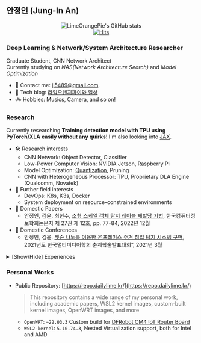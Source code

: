 ## 안정인 (Jung-In An)
<div align=center>
    
![LimeOrangePie's GitHub stats](https://github-readme-stats.vercel.app/api?username=jungin500&show_icons=true&count_private=true)  
[![Hits](https://hits.seeyoufarm.com/api/count/incr/badge.svg?url=https%3A%2F%2Fgithub.com%2Fjungin500&count_bg=%2379C83D&title_bg=%23555555&icon=&icon_color=%23E7E7E7&title=hits&edge_flat=false)](https://hits.seeyoufarm.com)  
  
</div>

### Deep Learning & Network/System Architecture Researcher

Graduate Student, CNN Network Architect  
Currently studying on _NAS(Network Architecture Search)_ and _Model Optimization_

- 📧 Contact me: ji5489@gmail.com.
- 🚀 Tech blog: [라임오렌지파이와 일상](https://dailylime.kr/)
- 🚲 Hobbies: Musics, Camera, and so on!

### Research
Currently researching **Training detection model with TPU using PyTorch/XLA easily without any quirks**! I'm also looking into [JAX](https://github.com/google/jax).

- 🛠️ Research interests
  - CNN Network: Object Detector, Classifier
  - Low-Power Computer Vision: NVIDIA Jetson, Raspberry Pi
  - Model Optimization: [Quantization](https://arxiv.org/abs/1712.05877v1), Pruning
  - CNN with Heterogeneous Processor: TPU, Proprietary DLA Engine (Qualcomm, Novatek)
- 💙 Further field interests
  - DevOps: K8s, K3s, Docker
  - System deployment on resource-constrained environments
- 📖 Domestic Papers
  - 안정인, 김윤, 최현수, [소형 스케일 객체 탐지 레이블 재할당 기법](https://dailylime.kr/wp-content/uploads/2023/01/%EC%86%8C%ED%98%95-%EC%8A%A4%EC%BC%80%EC%9D%BC-%EA%B0%9D%EC%B2%B4-%ED%83%90%EC%A7%80-%EB%A0%88%EC%9D%B4%EB%B8%94-%EC%9E%AC%ED%95%A0%EB%8B%B9-%EA%B8%B0%EB%B2%95.pdf), 한국컴퓨터정보학회논문지 제 27권 제 12호, pp. 77-84, 2022년 12월
- 📖 Domestic Conferences
  - 안정인, 김윤, [젯슨 나노를 이용한 온프레미스 주거 침입 탐지 시스템 구현](https://dailylime.kr/wp-content/uploads/2022/03/%EC%A0%AF%EC%8A%A8-%EB%82%98%EB%85%B8%EB%A5%BC-%EC%9D%B4%EC%9A%A9%ED%95%9C-%EC%98%A8%ED%94%84%EB%A0%88%EB%AF%B8%EC%8A%A4-%EC%A3%BC%EA%B1%B0-%EC%B9%A8%EC%9E%85-%ED%83%90%EC%A7%80-%EC%8B%9C%EC%8A%A4%ED%85%9C-%EA%B5%AC%ED%98%84.pdf), 2021년도 한국멀티미디어학회 춘계학술발표대회“, 2021년 3월

<details>
  <summary><bold>[Show/Hide] Experiences</bold></summary>
  
  - 🛠️ Internships _(Name, Role, Year)_
    - _[ZIOVISION, Co., Ltd.](https://ziovision.co.kr)_, **Deep Learning Engine Backend Development** and **Infra Operations Management Assistant**, 2019
  - 📖 Projects
    - _Realtime Multichannel AI Safety Surveilance Service_, **GPU Hardware Decoder Module** and **Backend/Frontend** Development, 2019
    - _LPCV 2021 Challenge_, **Model Optimization and Tuning**, 2021
    - _Low-Powered Chipset (~5W) Model Development_, **Model Optimization and Tuning**, 2022
  - 📖 Certificates
    - 국가자격증
      - 정보처리기사, 한국산업인력공단, 2022
      - 네트워크관리사 2급, 한국정보통신자격협회, 2018
    - NVIDIA University Ambassador Instructor Certificate
      - _Fundamentals of Deep Learning_ (딥러닝의 기초)
      - _Fundamentals of Deep Learning for Multi-GPUs_ (멀티 GPU를 위한 딥러닝의 기초)
  - ⛺ Bootcamp
    - _[SEOULTECH AI for Science GPU Bootcamp 2021](https://dailylime.kr/wp-content/uploads/2022/03/23.-Certificate-of-Attendance_SeoulTech_%EC%95%88%EC%A0%95%EC%9D%B8.pdf)_
</details>

### Personal Works
- Public Repository: [https://repo.dailylime.kr/](https://repo.dailylime.kr/)
  > This repository contains a wide range of my personal work, including academic papers, WSL2 kernel images, custom-built kernel images, OpenWRT images, and more
  - `OpenWRT`: `~22.03.3` Custom build for [DFRobot CM4 IoT Router Board](https://wiki.dfrobot.com/Compute_Module_4_IoT_Router_Board_Mini_SKU_DFR0767)
  - `WSL2-kernel`: `5.10.74.3`, Nested Virtualization support, both for Intel and AMD 
